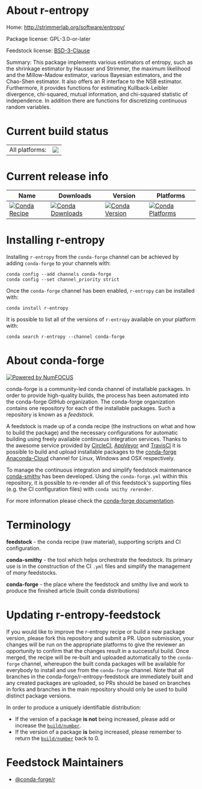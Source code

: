 About r-entropy
===============

Home: http://strimmerlab.org/software/entropy/

Package license: GPL-3.0-or-later

Feedstock license: [BSD-3-Clause](https://github.com/conda-forge/r-entropy-feedstock/blob/master/LICENSE.txt)

Summary: This package implements various estimators of entropy, such as the shrinkage estimator by Hausser and Strimmer, the maximum likelihood  and the Millow-Madow estimator, various Bayesian estimators, and the  Chao-Shen estimator.  It also offers an R interface to the NSB estimator. Furthermore, it provides functions for estimating Kullback-Leibler divergence, chi-squared, mutual information, and chi-squared statistic of independence. In addition there are functions for discretizing continuous random variables.

Current build status
====================


<table><tr><td>All platforms:</td>
    <td>
      <a href="https://dev.azure.com/conda-forge/feedstock-builds/_build/latest?definitionId=1111&branchName=master">
        <img src="https://dev.azure.com/conda-forge/feedstock-builds/_apis/build/status/r-entropy-feedstock?branchName=master">
      </a>
    </td>
  </tr>
</table>

Current release info
====================

| Name | Downloads | Version | Platforms |
| --- | --- | --- | --- |
| [![Conda Recipe](https://img.shields.io/badge/recipe-r--entropy-green.svg)](https://anaconda.org/conda-forge/r-entropy) | [![Conda Downloads](https://img.shields.io/conda/dn/conda-forge/r-entropy.svg)](https://anaconda.org/conda-forge/r-entropy) | [![Conda Version](https://img.shields.io/conda/vn/conda-forge/r-entropy.svg)](https://anaconda.org/conda-forge/r-entropy) | [![Conda Platforms](https://img.shields.io/conda/pn/conda-forge/r-entropy.svg)](https://anaconda.org/conda-forge/r-entropy) |

Installing r-entropy
====================

Installing `r-entropy` from the `conda-forge` channel can be achieved by adding `conda-forge` to your channels with:

```
conda config --add channels conda-forge
conda config --set channel_priority strict
```

Once the `conda-forge` channel has been enabled, `r-entropy` can be installed with:

```
conda install r-entropy
```

It is possible to list all of the versions of `r-entropy` available on your platform with:

```
conda search r-entropy --channel conda-forge
```


About conda-forge
=================

[![Powered by NumFOCUS](https://img.shields.io/badge/powered%20by-NumFOCUS-orange.svg?style=flat&colorA=E1523D&colorB=007D8A)](http://numfocus.org)

conda-forge is a community-led conda channel of installable packages.
In order to provide high-quality builds, the process has been automated into the
conda-forge GitHub organization. The conda-forge organization contains one repository
for each of the installable packages. Such a repository is known as a *feedstock*.

A feedstock is made up of a conda recipe (the instructions on what and how to build
the package) and the necessary configurations for automatic building using freely
available continuous integration services. Thanks to the awesome service provided by
[CircleCI](https://circleci.com/), [AppVeyor](https://www.appveyor.com/)
and [TravisCI](https://travis-ci.com/) it is possible to build and upload installable
packages to the [conda-forge](https://anaconda.org/conda-forge)
[Anaconda-Cloud](https://anaconda.org/) channel for Linux, Windows and OSX respectively.

To manage the continuous integration and simplify feedstock maintenance
[conda-smithy](https://github.com/conda-forge/conda-smithy) has been developed.
Using the ``conda-forge.yml`` within this repository, it is possible to re-render all of
this feedstock's supporting files (e.g. the CI configuration files) with ``conda smithy rerender``.

For more information please check the [conda-forge documentation](https://conda-forge.org/docs/).

Terminology
===========

**feedstock** - the conda recipe (raw material), supporting scripts and CI configuration.

**conda-smithy** - the tool which helps orchestrate the feedstock.
                   Its primary use is in the construction of the CI ``.yml`` files
                   and simplify the management of *many* feedstocks.

**conda-forge** - the place where the feedstock and smithy live and work to
                  produce the finished article (built conda distributions)


Updating r-entropy-feedstock
============================

If you would like to improve the r-entropy recipe or build a new
package version, please fork this repository and submit a PR. Upon submission,
your changes will be run on the appropriate platforms to give the reviewer an
opportunity to confirm that the changes result in a successful build. Once
merged, the recipe will be re-built and uploaded automatically to the
`conda-forge` channel, whereupon the built conda packages will be available for
everybody to install and use from the `conda-forge` channel.
Note that all branches in the conda-forge/r-entropy-feedstock are
immediately built and any created packages are uploaded, so PRs should be based
on branches in forks and branches in the main repository should only be used to
build distinct package versions.

In order to produce a uniquely identifiable distribution:
 * If the version of a package **is not** being increased, please add or increase
   the [``build/number``](https://docs.conda.io/projects/conda-build/en/latest/resources/define-metadata.html#build-number-and-string).
 * If the version of a package **is** being increased, please remember to return
   the [``build/number``](https://docs.conda.io/projects/conda-build/en/latest/resources/define-metadata.html#build-number-and-string)
   back to 0.

Feedstock Maintainers
=====================

* [@conda-forge/r](https://github.com/conda-forge/r/)

